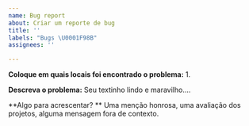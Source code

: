 ```yaml
---
name: Bug report
about: Criar um reporte de bug
title: ''
labels: "Bugs \U0001F98B"
assignees: ''

---
```


**Coloque em quais locais foi encontrado o problema:**
1.

**Descreva o problema:**
Seu textinho lindo e maravilho....


**Algo para acrescentar? **
Uma menção honrosa, uma avaliação dos projetos, alguma mensagem fora de contexto.
